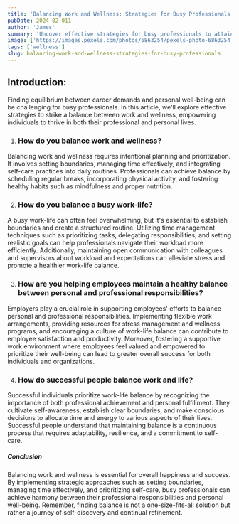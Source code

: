 ```yaml
---
title: 'Balancing Work and Wellness: Strategies for Busy Professionals'
pubDate: 2024-02-011
author: 'James'
summary: 'Uncover effective strategies for busy professionals to attain work-life balance and prioritize wellness for overall success'
image: ['https://images.pexels.com/photos/6863254/pexels-photo-6863254.jpeg?auto=compress&cs=tinysrgb&w=1260&h=750&dpr=1']
tags: ['wellness']
slug: balancing-work-and-wellness-strategies-for-busy-professionals
---
```



## Introduction:
Finding equilibrium between career demands and personal well-being can be challenging for busy professionals. In this article, we'll explore effective strategies to strike a balance between work and wellness, empowering individuals to thrive in both their professional and personal lives.

1. ### How do you balance work and wellness?
Balancing work and wellness requires intentional planning and prioritization. It involves setting boundaries, managing time effectively, and integrating self-care practices into daily routines. Professionals can achieve balance by scheduling regular breaks, incorporating physical activity, and fostering healthy habits such as mindfulness and proper nutrition.

2. ### How do you balance a busy work-life?
A busy work-life can often feel overwhelming, but it's essential to establish boundaries and create a structured routine. Utilizing time management techniques such as prioritizing tasks, delegating responsibilities, and setting realistic goals can help professionals navigate their workload more efficiently. Additionally, maintaining open communication with colleagues and supervisors about workload and expectations can alleviate stress and promote a healthier work-life balance.

3. ### How are you helping employees maintain a healthy balance between personal and professional responsibilities?
Employers play a crucial role in supporting employees' efforts to balance personal and professional responsibilities. Implementing flexible work arrangements, providing resources for stress management and wellness programs, and encouraging a culture of work-life balance can contribute to employee satisfaction and productivity. Moreover, fostering a supportive work environment where employees feel valued and empowered to prioritize their well-being can lead to greater overall success for both individuals and organizations.

4. ### How do successful people balance work and life?
Successful individuals prioritize work-life balance by recognizing the importance of both professional achievement and personal fulfillment. They cultivate self-awareness, establish clear boundaries, and make conscious decisions to allocate time and energy to various aspects of their lives. Successful people understand that maintaining balance is a continuous process that requires adaptability, resilience, and a commitment to self-care.

##### Conclusion
Balancing work and wellness is essential for overall happiness and success. By implementing strategic approaches such as setting boundaries, managing time effectively, and prioritizing self-care, busy professionals can achieve harmony between their professional responsibilities and personal well-being. Remember, finding balance is not a one-size-fits-all solution but rather a journey of self-discovery and continual refinement.
